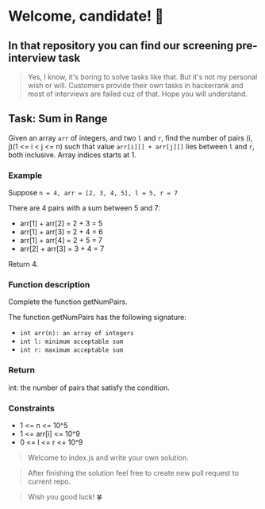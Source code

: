 # Welcome, candidate! 👋

## In that repository you can find our screening pre-interview task

> Yes, I know, it's boring to solve tasks like that. But it's not my personal wish or will. Customers provide their own tasks in hackerrank and most of interviews are failed cuz of that. Hope you will understand.

## Task: Sum in Range

Given an array `arr` of integers, and two `l` and `r`, find the number of pairs (i, j)(1 <= i < j <= n) such that value `arr[i][] + arr[j][]` lies between `l` and `r`, both inclusive. Array indices starts at 1.

### Example

Suppose `n = 4, arr = [2, 3, 4, 5], l = 5, r = 7`

There are 4 pairs with a sum between 5 and 7:

- arr[1] + arr[2] = 2 + 3 = 5
- arr[1] + arr[3] = 2 + 4 = 6
- arr[1] + arr[4] = 2 + 5 = 7
- arr[2] + arr[3] = 3 + 4 = 7

Return 4.

### Function description

Complete the function getNumPairs.

The function getNumPairs has the following signature:

- `int arr(n): an array of integers`
- `int l: minimum acceptable sum`
- `int r: maximum acceptable sum`

### Return

int: the number of pairs that satisfy the condition.

### Constraints

- 1 <= n <= 10^5
- 1 <= arr[i] <= 10^9
- 0 <= l <= r <= 10^9

> Welcome to index.js and write your own solution.

> After finishing the solution feel free to create new pull request to current repo.

> Wish you good luck! 🍀
